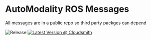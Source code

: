 # AutoModality ROS Messages

All messages are in a public repo so third party packges can depend 

![Release](https://github.com/AutoModality/am_msgs/workflows/Release/badge.svg) [![Latest Version @ Cloudsmith](https://api-prd.cloudsmith.io/badges/version/automodality/release/deb/ros-melodic-am-msgs/latest/d=ubuntu%252Fbionic;t=1/?render=true&badge_token=gAAAAABetrfccvKoEXcD8Ym2m0EnDA7aLa3pWqvkXZDhF3yQwwYMGWTJ8vDm0ECwGqMfmGA33mlwxAzlZDApHMIzV7YwFu6Tcs6bWSroEjpaaBr9VOWP2Vs%3D)](https://cloudsmith.io/~automodality/repos/release/packages/detail/deb/ros-melodic-am-msgs/latest/d=ubuntu%252Fbionic;t=1/)

